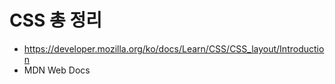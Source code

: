 # CSS 총 정리
 - https://developer.mozilla.org/ko/docs/Learn/CSS/CSS_layout/Introduction
 - MDN Web Docs
 